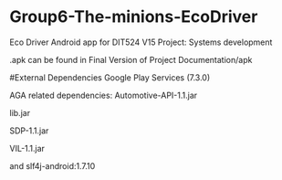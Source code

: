 # Group6-The-minions-EcoDriver
Eco Driver Android app for DIT524 V15 Project: Systems development



.apk can be found in Final Version of Project Documentation/apk

#External Dependencies 
Google Play Services (7.3.0)

AGA related dependencies:
Automotive-API-1.1.jar

lib.jar

SDP-1.1.jar

VIL-1.1.jar

and slf4j-android:1.7.10
